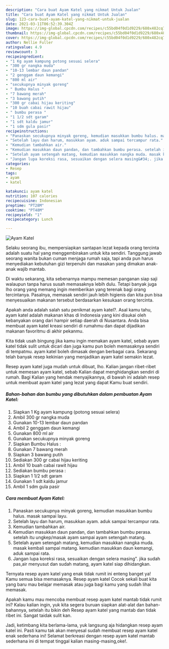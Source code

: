 ```yaml
---
description: "Cara buat Ayam Katel yang nikmat Untuk Jualan"
title: "Cara buat Ayam Katel yang nikmat Untuk Jualan"
slug: 123-cara-buat-ayam-katel-yang-nikmat-untuk-jualan
date: 2021-03-11T06:52:39.304Z
image: https://img-global.cpcdn.com/recipes/c55bd04f0d1d9229/680x482cq70/ayam-katel-foto-resep-utama.jpg
thumbnail: https://img-global.cpcdn.com/recipes/c55bd04f0d1d9229/680x482cq70/ayam-katel-foto-resep-utama.jpg
cover: https://img-global.cpcdn.com/recipes/c55bd04f0d1d9229/680x482cq70/ayam-katel-foto-resep-utama.jpg
author: Nellie Fuller
ratingvalue: 4.9
reviewcount: 3
recipeingredient:
- "1 Kg ayam kampung potong sesuai selera"
- "300 gr nangka muda"
- "10-13 lembar daun pandan"
- "2 genggam daun kemangi"
- "800 ml air"
- "secukupnya minyak goreng"
- " Bumbu Halus "
- "7 bawang merah"
- "3 bawang putih"
- "300 gr cabai hijau keriting"
- "10 buah cabai rawit hijau"
- " bumbu perasa "
- "1 1/2 sdt garam"
- "1 sdt kaldu jamur"
- "1 sdm gula pasir"
recipeinstructions:
- "Panaskan secukupnya minyak goreng, kemudian masukkan bumbu halus. masak sampai layu."
- "Setelah layu dan harum, masukkan ayam. aduk sampai tercampur rata."
- "Kemudian tambahkan air."
- "Kemudian masukkan daun pandan, dan tambahkan bumbu perasa. setelah itu ungkep/masak ayam sampai ayam setengah matang."
- "Setelah ayam setengah matang, kemudian masukkan nangka muda. masak kembali sampai matang. kemudian masukkan daun kemangi, aduk sampai rata."
- "Jangan lupa koreksi rasa, sesuaikan dengan selera masing&#34;. jika sudah pas,air menyusut dan sudah matang, ayam katel siap dihidangkan."
categories:
- Resep
tags:
- ayam
- katel

katakunci: ayam katel 
nutrition: 107 calories
recipecuisine: Indonesian
preptime: "PT28M"
cooktime: "PT48M"
recipeyield: "1"
recipecategory: Lunch

---
```



![Ayam Katel](https://img-global.cpcdn.com/recipes/c55bd04f0d1d9229/680x482cq70/ayam-katel-foto-resep-utama.jpg)

Selaku seorang ibu, mempersiapkan santapan lezat kepada orang tercinta adalah suatu hal yang menggembirakan untuk kita sendiri. Tanggung jawab seorang  wanita bukan cuman menjaga rumah saja, tapi anda pun harus menyediakan kebutuhan gizi terpenuhi dan masakan yang dimakan anak-anak wajib mantab.

Di waktu  sekarang, kita sebenarnya mampu memesan panganan siap saji walaupun tanpa harus susah memasaknya lebih dulu. Tetapi banyak juga lho orang yang memang ingin memberikan yang terenak bagi orang tercintanya. Pasalnya, memasak sendiri jauh lebih higienis dan kita pun bisa menyesuaikan makanan tersebut berdasarkan kesukaan orang tercinta. 



Apakah anda adalah salah satu penikmat ayam katel?. Asal kamu tahu, ayam katel adalah makanan khas di Indonesia yang kini disukai oleh kebanyakan orang dari hampir setiap daerah di Nusantara. Anda bisa membuat ayam katel kreasi sendiri di rumahmu dan dapat dijadikan makanan favoritmu di akhir pekanmu.

Kita tidak usah bingung jika kamu ingin memakan ayam katel, sebab ayam katel tidak sulit untuk dicari dan juga kamu pun boleh memasaknya sendiri di tempatmu. ayam katel boleh dimasak dengan berbagai cara. Sekarang telah banyak resep kekinian yang menjadikan ayam katel semakin lezat.

Resep ayam katel juga mudah untuk dibuat, lho. Kalian jangan ribet-ribet untuk memesan ayam katel, sebab Kalian dapat menghidangkan sendiri di rumah. Bagi Kalian yang hendak menyajikannya, di bawah ini adalah resep untuk membuat ayam katel yang lezat yang dapat Kamu buat sendiri.

<!--inarticleads1-->

##### Bahan-bahan dan bumbu yang dibutuhkan dalam pembuatan Ayam Katel:

1. Siapkan 1 Kg ayam kampung (potong sesuai selera)
1. Ambil 300 gr nangka muda
1. Gunakan 10-13 lembar daun pandan
1. Ambil 2 genggam daun kemangi
1. Gunakan 800 ml air
1. Gunakan secukupnya minyak goreng
1. Siapkan  Bumbu Halus :
1. Gunakan 7 bawang merah
1. Siapkan 3 bawang putih
1. Sediakan 300 gr cabai hijau keriting
1. Ambil 10 buah cabai rawit hijau
1. Sediakan  bumbu perasa :
1. Siapkan 1 1/2 sdt garam
1. Gunakan 1 sdt kaldu jamur
1. Ambil 1 sdm gula pasir




<!--inarticleads2-->

##### Cara membuat Ayam Katel:

1. Panaskan secukupnya minyak goreng, kemudian masukkan bumbu halus. masak sampai layu.
1. Setelah layu dan harum, masukkan ayam. aduk sampai tercampur rata.
1. Kemudian tambahkan air.
1. Kemudian masukkan daun pandan, dan tambahkan bumbu perasa. setelah itu ungkep/masak ayam sampai ayam setengah matang.
1. Setelah ayam setengah matang, kemudian masukkan nangka muda. masak kembali sampai matang. kemudian masukkan daun kemangi, aduk sampai rata.
1. Jangan lupa koreksi rasa, sesuaikan dengan selera masing&#34;. jika sudah pas,air menyusut dan sudah matang, ayam katel siap dihidangkan.




Ternyata resep ayam katel yang enak tidak rumit ini enteng banget ya! Kamu semua bisa memasaknya. Resep ayam katel Cocok sekali buat kita yang baru mau belajar memasak atau juga bagi kamu yang sudah lihai memasak.

Apakah kamu mau mencoba membuat resep ayam katel mantab tidak rumit ini? Kalau kalian ingin, yuk kita segera buruan siapkan alat-alat dan bahan-bahannya, setelah itu bikin deh Resep ayam katel yang mantab dan tidak ribet ini. Sangat taidak sulit kan. 

Jadi, ketimbang kita berlama-lama, yuk langsung aja hidangkan resep ayam katel ini. Pasti kamu tak akan menyesal sudah membuat resep ayam katel enak sederhana ini! Selamat berkreasi dengan resep ayam katel mantab sederhana ini di tempat tinggal kalian masing-masing,oke!.

